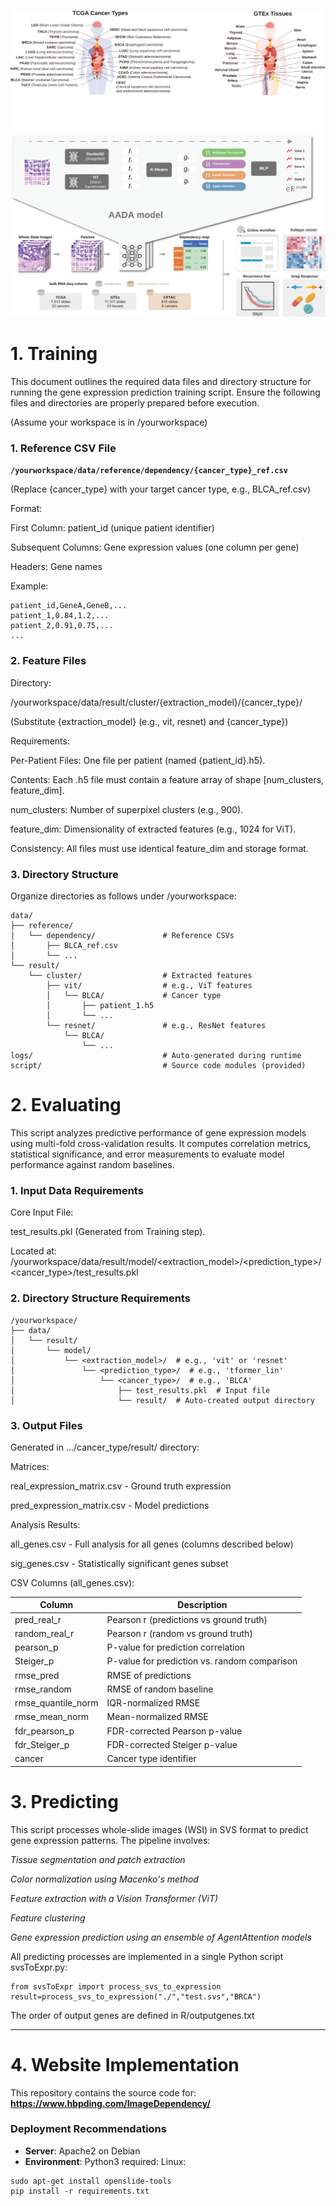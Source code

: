 
![main](Website/overview1.svg)
![main](Website/overview2.svg)
# 1. Training
This document outlines the required data files and directory structure for running the gene expression prediction training script. Ensure the following files and directories are properly prepared before execution.

(Assume your workspace is in /yourworkspace)

### 1. Reference CSV File

**`/yourworkspace/data/reference/dependency/{cancer_type}_ref.csv`**

(Replace {cancer_type} with your target cancer type, e.g., BLCA_ref.csv)

Format:

First Column: patient_id (unique patient identifier)

Subsequent Columns: Gene expression values (one column per gene)

Headers: Gene names

Example:

```
patient_id,GeneA,GeneB,...
patient_1,0.84,1.2,...
patient_2,0.91,0.75,...
...

```

### 2. Feature Files
Directory:

/yourworkspace/data/result/cluster/{extraction_model}/{cancer_type}/

(Substitute {extraction_model} (e.g., vit, resnet) and {cancer_type})

Requirements:

Per-Patient Files: One file per patient (named {patient_id}.h5).

Contents: Each .h5 file must contain a feature array of shape [num_clusters, feature_dim].

num_clusters: Number of superpixel clusters (e.g., 900).

feature_dim: Dimensionality of extracted features (e.g., 1024 for ViT).

Consistency: All files must use identical feature_dim and storage format.

### 3. Directory Structure
Organize directories as follows under /yourworkspace:

```
data/
├── reference/
│   └── dependency/               # Reference CSVs
│       ├── BLCA_ref.csv
│       └── ...
└── result/
    └── cluster/                  # Extracted features
        ├── vit/                  # e.g., ViT features
        │   └── BLCA/             # Cancer type
        │       ├── patient_1.h5
        │       └── ...
        └── resnet/               # e.g., ResNet features
            └── BLCA/
                └── ...
logs/                             # Auto-generated during runtime
script/                           # Source code modules (provided)

```
# 2. Evaluating

This script analyzes predictive performance of gene expression models using multi-fold cross-validation results. It computes correlation metrics, statistical significance, and error measurements to evaluate model performance against random baselines.

### 1. Input Data Requirements
Core Input File:

test_results.pkl (Generated from Training step).

Located at: /yourworkspace/data/result/model/<extraction_model>/<prediction_type>/<cancer_type>/test_results.pkl

### 2. Directory Structure Requirements
```
/yourworkspace/
├── data/
│   └── result/
│       └── model/
│           └── <extraction_model>/  # e.g., 'vit' or 'resnet'
│               └── <prediction_type>/  # e.g., 'tformer_lin'
│                   └── <cancer_type>/  # e.g., 'BLCA'
│                       ├── test_results.pkl  # Input file
│                       └── result/  # Auto-created output directory

```
### 3. Output Files
Generated in .../cancer_type/result/ directory:

Matrices:

real_expression_matrix.csv - Ground truth expression

pred_expression_matrix.csv - Model predictions

Analysis Results:

all_genes.csv - Full analysis for all genes (columns described below)

sig_genes.csv - Statistically significant genes subset

CSV Columns (all_genes.csv):

| Column             | Description                                  |
|--------------------|----------------------------------------------|
| pred_real_r        | Pearson r (predictions vs ground truth)      |
| random_real_r      | Pearson r (random vs ground truth)           |
| pearson_p          | P-value for prediction correlation           |
| Steiger_p          | P-value for prediction vs. random comparison |
| rmse_pred          | RMSE of predictions                          |
| rmse_random        | RMSE of random baseline                      |
| rmse_quantile_norm | IQR-normalized RMSE                          |
| rmse_mean_norm     | Mean-normalized RMSE                         |
| fdr_pearson_p      | FDR-corrected Pearson p-value                |
| fdr_Steiger_p      | FDR-corrected Steiger p-value                |
| cancer             | Cancer type identifier                       |


# 3. Predicting
This script processes whole-slide images (WSI) in SVS format to predict gene expression patterns. The pipeline involves:

*Tissue segmentation and patch extraction*

*Color normalization using Macenko's method*

F*eature extraction with a Vision Transformer (ViT)*

*Feature clustering*

*Gene expression prediction using an ensemble of AgentAttention models*

All predicting processes are implemented in a single Python script svsToExpr.py:

```
from svsToExpr import process_svs_to_expression
result=process_svs_to_expression("./","test.svs","BRCA")
```
The order of output genes are defined in R/outputgenes.txt

---

# 4. Website Implementation

This repository contains the source code for:  
**https://www.hbpding.com/ImageDependency/**

### Deployment Recommendations
- **Server**: Apache2 on Debian
- **Environment**: Python3 required:
Linux:
```
sudo apt-get install openslide-tools
pip install -r requirements.txt
```
